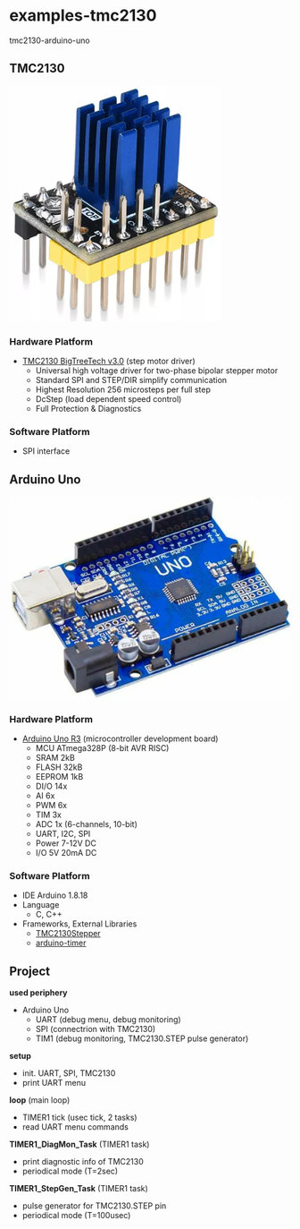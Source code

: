 # examples-tmc2130

tmc2130-arduino-uno


## TMC2130

![tmc2130 module](../000-images/tmc2130.png)

### Hardware Platform

- [TMC2130 BigTreeTech v3.0](https://github.com/bigtreetech/BIGTREETECH-TMC2130-V3.0) (step motor driver)
  - Universal high voltage driver for two-phase bipolar stepper motor
  - Standard SPI and STEP/DIR simplify communication
  - Highest Resolution 256 microsteps per full step
  - DcStep (load dependent speed control)
  - Full Protection & Diagnostics

### Software Platform

- SPI interface


## Arduino Uno

![arduino uno](../000-images/arduino-uno.png)

### Hardware Platform

- [Arduino Uno R3](https://docs.arduino.cc/hardware/uno-rev3) (microcontroller development board)
  - MCU ATmega328P (8-bit AVR RISC)
  - SRAM 2kB
  - FLASH 32kB
  - EEPROM 1kB
  - DI/O 14x
  - AI 6x
  - PWM 6x
  - TIM 3x
  - ADC 1x (6-channels, 10-bit)
  - UART, I2C, SPI
  - Power 7-12V DC
  - I/O 5V 20mA DC

### Software Platform

- IDE Arduino 1.8.18
- Language
  - C, C++
- Frameworks, External Libraries
  - [TMC2130Stepper](https://github.com/teemuatlut/TMC2130Stepper)
  - [arduino-timer](https://deepbluembedded.com/arduino-timer-library)


## Project

**used periphery**

- Arduino Uno
  - UART (debug menu, debug monitoring)
  - SPI  (connectrion with TMC2130)
  - TIM1 (debug monitoring, TMC2130.STEP pulse generator)

**setup**

- init. UART, SPI, TMC2130
- print UART menu

**loop** (main loop)

- TIMER1 tick (usec tick, 2 tasks)
- read UART menu commands

**TIMER1_DiagMon_Task** (TIMER1 task)

- print diagnostic info of TMC2130
- periodical mode (T=2sec)

**TIMER1_StepGen_Task** (TIMER1 task)

- pulse generator for TMC2130.STEP pin
- periodical mode (T=100usec)
